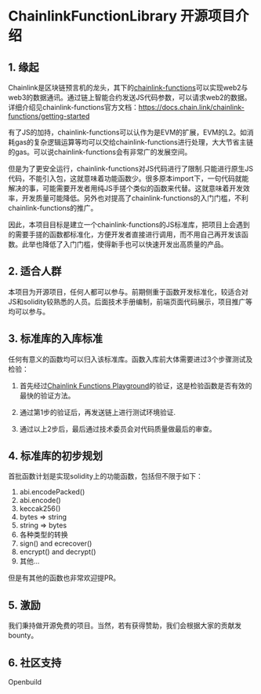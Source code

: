 # ChainlinkFunctionLibrary 开源项目介绍

## 1. 缘起
Chainlink是区块链预言机的龙头，其下的[chainlink-functions](https://docs.chain.link/chainlink-functions/getting-started)可以实现web2与web3的数据通讯。通过链上智能合约发送JS代码参数，可以请求web2的数据。详细介绍见chainlink-functions官方文档：https://docs.chain.link/chainlink-functions/getting-started

有了JS的加持，chainlink-functions可以认作为是EVM的扩展，EVM的L2。如消耗gas的复杂逻辑运算等均可以交给chainlink-functions进行处理，大大节省主链的gas。可以说chainlink-functions会有非常广的发展空间。

但是为了更安全运行，chainlink-functions对JS代码进行了限制.只能进行原生JS代码，不能引入包，这就意味着功能函数少。很多原本import下，一句代码就能解决的事，可能需要开发者用纯JS手搓个类似的函数来代替。这就意味着开发效率，开发质量可能降低。另外也对提高了chainlink-functions的入门门槛，不利chainlink-functions的推广。

因此，本项目目标是建立一个chainlink-functions的JS标准库，把项目上会遇到的需要手搓的函数都标准化，方便开发者直接进行调用，而不用自己再开发该函数。此举也降低了入门门槛，使得新手也可以快速开发出高质量的产品。

## 2. 适合人群
本项目为开源项目，任何人都可以参与。前期侧重于函数开发标准化，较适合对JS和solidity较熟悉的人员。后面技术手册编制，前端页面代码展示，项目推广等均可以参与。


## 3. 标准库的入库标准
任何有意义的函数均可以归入该标准库。函数入库前大体需要进过3个步骤测试及检验：
1. 首先经过[Chainlink Functions Playground](https://functions.chain.link/playground)的验证，这是检验函数是否有效的最快的验证方法。

2. 通过第1步的验证后，再发送链上进行测试环境验证.

3. 通过以上2步后，最后通过技术委员会对代码质量做最后的审查。

## 4. 标准库的初步规划
首批函数计划是实现solidity上的功能函数，包括但不限于如下：
1. abi.encodePacked()
2. abi.encode()
3. keccak256()
4. bytes => string
5. string => bytes
6. 各种类型的转换
7. sign() and ecrecover()
8. encrypt() and decrypt()
9. 其他...


但是有其他的函数也非常欢迎提PR。


## 5. 激励
我们秉持做开源免费的项目。当然，若有获得赞助，我们会根据大家的贡献发bounty。

## 6. 社区支持
Openbuild
